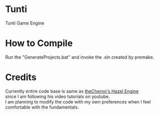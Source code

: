 # Tunti
Tunti Game Engine

# How to Compile 
Run the "GenerateProjects.bat" and invoke the .sln created by premake.

# Credits
Currently entire code base is same as [theCherno's Hazel Engine](https://github.com/theCherno/Hazel)\
since I am following his video tutorials on youtube.\
I am planning to modify the code with my own preferences when I feel comfortable with the fundamentals.
